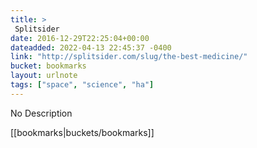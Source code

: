 ```yaml
---
title: > 
 Splitsider
date: 2016-12-29T22:25:04+00:00
dateadded: 2022-04-13 22:45:37 -0400
link: "http://splitsider.com/slug/the-best-medicine/"
bucket: bookmarks
layout: urlnote
tags: ["space", "science", "ha"]
--- 
```

No Description
 <!-- end excerpt --> 
<div class='bucket'>[[bookmarks|buckets/bookmarks]]</div> 
